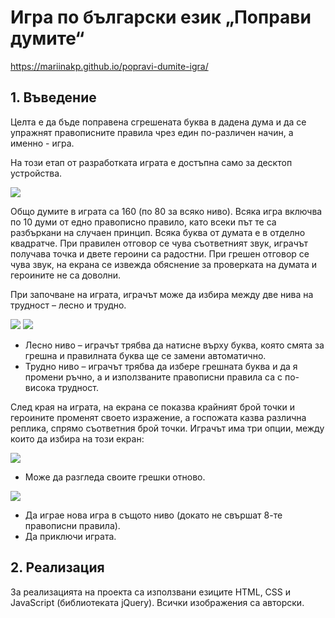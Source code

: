 # Игра по български език „Поправи думите“

https://mariinakp.github.io/popravi-dumite-igra/

## 1. Въведение 
<p>
  Целта е да бъде поправена сгрешената буква в дадена дума и да се упражнят правописните правила чрез един по-различен начин, а именно - игра. 
</p>
<p>
  На този етап от разработката играта е достъпна само за десктоп устройства.
</p>

  <img src="https://github.com/MariinaKP/prosveta-game/blob/main/screenshotes/welcome-screen.png">

<p>
  Общо думите в играта са 160 (по 80 за всяко ниво). Всяка игра включва по 10 думи от едно правописно правило, като всеки път те са разбъркани на 
  случаен принцип. Всяка буква от думата е в отделно квадратче. При правилен отговор се чува съответният звук, играчът получава точка и двете героини 
  са радостни. При грешен отговор се чува звук, на екрана се извежда обяснение за проверката на думата и героините не са доволни. 
</p>
<p>
При започване на играта, играчът може да избира между две нива на трудност – лесно и трудно.</p>

  <img src="https://github.com/MariinaKP/prosveta-game/blob/main/screenshotes/correct-answer-screen.png">
  <img src="https://github.com/MariinaKP/prosveta-game/blob/main/screenshotes/wrong-answer-screen.png">


- Лесно ниво – играчът трябва да натисне върху буква, която смята за грешна и правилната буква ще се замени автоматично.
-	Трудно ниво – играчът трябва да избере грешната буква и да я промени ръчно, а и използваните правописни правила са с по-висока трудност.
<p>
След края на играта, на екрана се показва крайният брой точки и героините променят своето изражение, а госпожата казва различна реплика, спрямо съответния
брой точки. Играчът има три опции, между които да избира на този екран:</p>

  <img src="https://github.com/MariinaKP/prosveta-game/blob/main/screenshotes/result-screen.png">

-	Може да разгледа своите грешки отново. 

<img src="https://github.com/MariinaKP/prosveta-game/blob/main/screenshotes/wrong-words-screen.png">

-	Да играе нова игра в същото ниво (докато не свършат 8-те правописни правила). 
-	Да приключи играта.

## 2. Реализация
<p>
За реализацията на проекта са използвани езиците HTML, CSS и JavaScript (библиотеката jQuery). Всички изображения са авторски.
</p>
